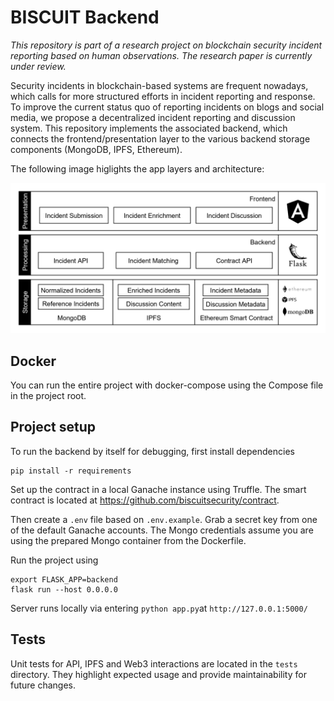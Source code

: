 # BISCUIT Backend

*This repository is part of a research project on blockchain security incident reporting based on human observations. The research paper is currently under review.*

Security incidents in blockchain-based systems are frequent nowadays, which calls for more structured efforts in incident reporting and response. To improve the current status quo of reporting incidents on blogs and social media, we propose a decentralized incident reporting and discussion system.
This repository implements the associated backend, which connects the frontend/presentation layer to the various backend storage components (MongoDB, IPFS, Ethereum).

The following image higlights the app layers and architecture:

![Architecture of the **BISCUIT** prototype](./images/app_architecture.png "App architecture of BISCUIT")

## Docker
You can run the entire project with docker-compose using the Compose file in the project root.

## Project setup

To run the backend by itself for debugging, first install dependencies
```
pip install -r requirements
```

Set up the contract in a local Ganache instance using Truffle.
The smart contract is located at https://github.com/biscuitsecurity/contract.

Then create a `.env` file based on `.env.example`. Grab a secret key from one of the default Ganache accounts.
The Mongo credentials assume you are using the prepared Mongo container from the Dockerfile.

Run the project using

```
export FLASK_APP=backend
flask run --host 0.0.0.0
```
Server runs locally via entering ```python app.py```at ```http://127.0.0.1:5000/```

## Tests

Unit tests for API, IPFS and Web3 interactions are located in the `tests` directory. They highlight expected usage and
provide maintainability for future changes.
